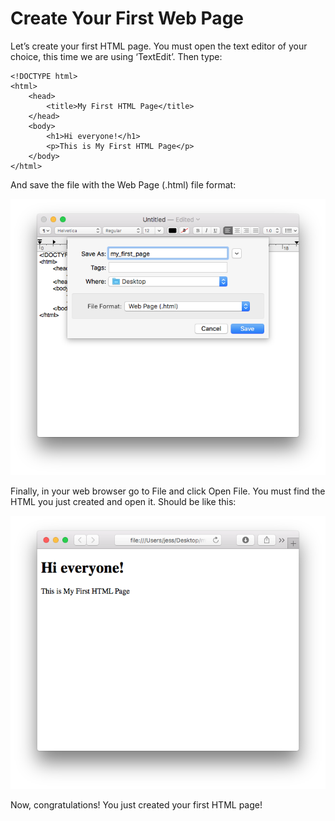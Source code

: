 # Create Your First Web Page
Let’s create your first HTML page. You must open the text editor of your choice, this time we are using ‘TextEdit’. Then type:

```
<!DOCTYPE html>
<html>
	<head>
		<title>My First HTML Page</title>
	</head>
	<body>
		<h1>Hi everyone!</h1>
		<p>This is My First HTML Page</p>
	</body>
</html>
```

And save the file with the Web Page (.html) file format:

![Save the file](imagenes/img1.png)

Finally, in your web browser go to File and click Open File. You must find the HTML you just created and open it. Should be like this:

![Result](imagenes/img2.png)

Now, congratulations! You just created your first HTML page! 


